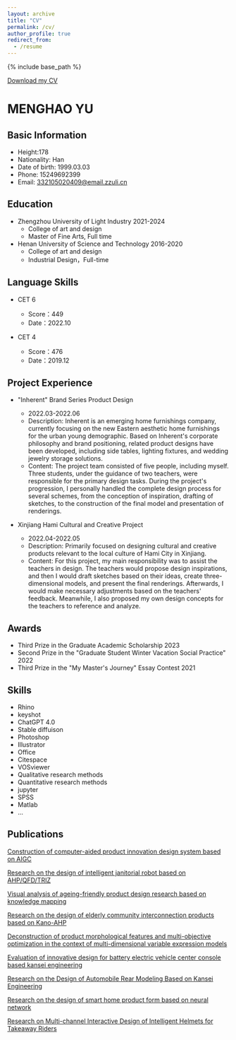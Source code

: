 ```yaml
---
layout: archive
title: "CV"
permalink: /cv/
author_profile: true
redirect_from:
  - /resume
---
```


{% include base_path %}

[Download my CV](https://github.com/yumengha/yumhao.github.io/blob/master/files/paper10.pdf)

MENGHAO YU
======

Basic Information
------
* Height:178
* Nationality: Han
* Date of birth: 1999.03.03
* Phone: 15249692399
* Email: 332105020409@email.zzuli.cn

Education
------
* Zhengzhou University of Light Industry 2021-2024
  * College of art and design
  * Master of Fine Arts, Full time
* Henan University of Science and Technology 2016-2020
  * College of art and design
  * Industrial Design，Full-time

Language Skills
------
* CET 6
  * Score：449
  * Date：2022.10

* CET 4
  * Score：476
  * Date：2019.12

Project Experience
------
* "Inherent" Brand Series Product Design
  * 2022.03-2022.06
  * Description: Inherent is an emerging home furnishings company, currently focusing on the new Eastern aesthetic home furnishings for the urban young demographic. Based on Inherent's corporate philosophy and brand positioning, related product designs have been 
    developed, including side tables, lighting fixtures, and wedding jewelry storage solutions.
  * Content: The project team consisted of five people, including myself. Three students, under the guidance of two teachers, were responsible for the primary design tasks. During the project's progression, I personally handled the complete design process for several 
    schemes, from the conception of inspiration, drafting of sketches, to the construction of the final model and presentation of renderings.

* Xinjiang Hami Cultural and Creative Project
  * 2022.04-2022.05
  * Description: Primarily focused on designing cultural and creative products relevant to the local culture of Hami City in Xinjiang.
  * Content: For this project, my main responsibility was to assist the teachers in design. The teachers would propose design inspirations, and then I would draft sketches based on their ideas, create three-dimensional models, and present the final renderings. 
    Afterwards, I would make necessary adjustments based on the teachers' feedback. Meanwhile, I also proposed my own design concepts for the teachers to reference and analyze.

Awards
------
* Third Prize in the Graduate Academic Scholarship    2023
* Second Prize in the "Graduate Student Winter Vacation Social Practice"    2022
* Third Prize in the "My Master's Journey" Essay Contest    2021

Skills
------
* Rhino
* keyshot
* ChatGPT 4.0
* Stable diffuison
* Photoshop
* Illustrator
* Office
* Citespace
* VOSviewer
* Qualitative research methods
* Quantitative research methods
* jupyter
* SPSS
* Matlab
* ...

Publications
------
[Construction of computer-aided product innovation design system based on AIGC](https://yumengha.github.io/yumhao.github.io//publication/2023-9-14-paper-title-number-8) 

[Research on the design of intelligent janitorial robot based on AHP/QFD/TRIZ](https://yumengha.github.io/yumhao.github.io//publication/2023-6-13-paper-title-number-7)

[Visual analysis of ageing-friendly product design research based on knowledge mapping](https://yumengha.github.io/yumhao.github.io//publication/2023-4-5-paper-title-number-6)

[Research on the design of elderly community interconnection products based on Kano-AHP](https://yumengha.github.io/yumhao.github.io//publication/2023-3-22-paper-title-number-5)

[Deconstruction of product morphological features and multi-objective optimization in the context of multi-dimensional variable expression models](https://yumengha.github.io/yumhao.github.io//publication/2022-10-10-paper-title-number-4)

[Evaluation of innovative design for battery electric vehicle center console based kansei engineering](https://yumengha.github.io/yumhao.github.io//publication/2022-10-9-paper-title-number-3)

[Research on the Design of Automobile Rear Modeling Based on Kansei Engineering](https://yumengha.github.io/yumhao.github.io//publication/2022-10-8-paper-title-number-2)

[Research on the design of smart home product form based on neural network](https://yumengha.github.io/yumhao.github.io//publication/2022-10-7-paper-title-number-1)

[Research on Multi-channel Interactive Design of Intelligent Helmets for Takeaway Riders](https://yumengha.github.io/yumhao.github.io//publication/2022-10-6-paper-title-number-9)
